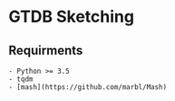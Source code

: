 # GTDB Sketching

## Requirments
    - Python >= 3.5
    - tqdm
    - [mash](https://github.com/marbl/Mash)
